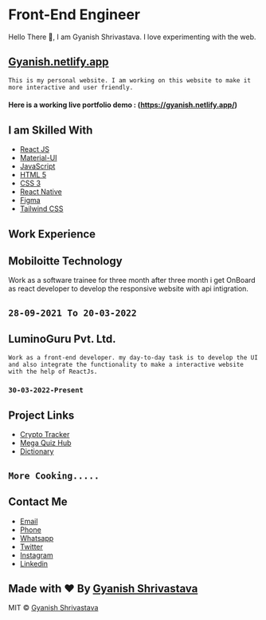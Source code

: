 # Front-End Engineer
Hello There 👋, I am Gyanish Shrivastava. I love experimenting with the web.

## [Gyanish.netlify.app](https://gyanish.netlify.app/)
    This is my personal website. I am working on this website to make it more interactive and user friendly.
    
#### Here is a working live portfolio demo :  (https://gyanish.netlify.app/)
## I am Skilled With

- [React JS](https://reactjs.org/)
- [Material-UI](https://v4.mui.com/)
- [JavaScript](https://www.javascript.com/)
- [HTML 5](https://developer.mozilla.org/en-US/docs/Web/HTML)
- [CSS 3](https://developer.mozilla.org/en-US/docs/Web/CSS)
- [React Native](https://reactnative.dev/)
- [Figma](https://www.figma.com/)
- [Tailwind CSS](https://tailwindcss.com/)


## Work Experience 

## Mobiloitte Technology
   Work as a software trainee for three month after three month i get OnBoard as react developer to develop the responsive website with api intigration.
  ## `28-09-2021 To 20-03-2022`


## LuminoGuru Pvt. Ltd.
    Work as a front-end developer. my day-to-day task is to develop the UI and also integrate the functionality to make a interactive website with the help of ReactJs.
###  `30-03-2022-Present`





## Project Links

- [Crypto Tracker](https://crypto-tracker-gyanish.netlify.app/)
- [Mega Quiz Hub](https://mega-quiz-hub.netlify.app/)
- [Dictionary](https://gyanish-dictionary.netlify.app/)
## `More Cooking.....`
## Contact Me

- [Email](srivastavagyanish@gmail.com)
- [Phone](7784855635)
- [Whatsapp](https://wa.me/7784855635)
- [Twitter](https://www.twitter.com/srivastavgyani1)
- [Instagram](https://www.instagram.com/gyanishd)
- [Linkedin](https://www.linkedin.com/in/gyanish-shrivastava-153582137)




## Made with ♥ By [Gyanish Shrivastava](https://github.com/gyanish0)

<!-- [![Gyanish Shrivastava](https://avatars.githubusercontent.com/u/91131495?v=4)](https://github.com/gyanish0) -->

MIT © [Gyanish Shrivastava ](https://github.com/gyanish0)

